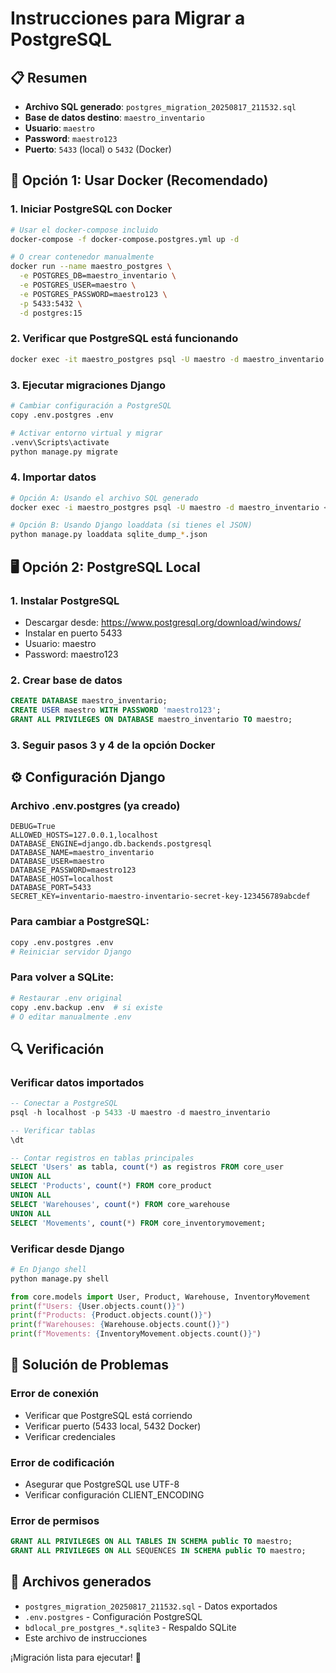 # Instrucciones para Migrar a PostgreSQL

## 📋 Resumen
- **Archivo SQL generado**: `postgres_migration_20250817_211532.sql`
- **Base de datos destino**: `maestro_inventario`
- **Usuario**: `maestro`
- **Password**: `maestro123`
- **Puerto**: `5433` (local) o `5432` (Docker)

## 🐘 Opción 1: Usar Docker (Recomendado)

### 1. Iniciar PostgreSQL con Docker
```bash
# Usar el docker-compose incluido
docker-compose -f docker-compose.postgres.yml up -d

# O crear contenedor manualmente
docker run --name maestro_postgres \
  -e POSTGRES_DB=maestro_inventario \
  -e POSTGRES_USER=maestro \
  -e POSTGRES_PASSWORD=maestro123 \
  -p 5433:5432 \
  -d postgres:15
```

### 2. Verificar que PostgreSQL está funcionando
```bash
docker exec -it maestro_postgres psql -U maestro -d maestro_inventario -c "SELECT version();"
```

### 3. Ejecutar migraciones Django
```bash
# Cambiar configuración a PostgreSQL
copy .env.postgres .env

# Activar entorno virtual y migrar
.venv\Scripts\activate
python manage.py migrate
```

### 4. Importar datos
```bash
# Opción A: Usando el archivo SQL generado
docker exec -i maestro_postgres psql -U maestro -d maestro_inventario < postgres_migration_20250817_211532.sql

# Opción B: Usando Django loaddata (si tienes el JSON)
python manage.py loaddata sqlite_dump_*.json
```

## 🖥️ Opción 2: PostgreSQL Local

### 1. Instalar PostgreSQL
- Descargar desde: https://www.postgresql.org/download/windows/
- Instalar en puerto 5433
- Usuario: maestro
- Password: maestro123

### 2. Crear base de datos
```sql
CREATE DATABASE maestro_inventario;
CREATE USER maestro WITH PASSWORD 'maestro123';
GRANT ALL PRIVILEGES ON DATABASE maestro_inventario TO maestro;
```

### 3. Seguir pasos 3 y 4 de la opción Docker

## ⚙️ Configuración Django

### Archivo .env.postgres (ya creado)
```env
DEBUG=True
ALLOWED_HOSTS=127.0.0.1,localhost
DATABASE_ENGINE=django.db.backends.postgresql
DATABASE_NAME=maestro_inventario
DATABASE_USER=maestro
DATABASE_PASSWORD=maestro123
DATABASE_HOST=localhost
DATABASE_PORT=5433
SECRET_KEY=inventario-maestro-inventario-secret-key-123456789abcdef
```

### Para cambiar a PostgreSQL:
```bash
copy .env.postgres .env
# Reiniciar servidor Django
```

### Para volver a SQLite:
```bash
# Restaurar .env original
copy .env.backup .env  # si existe
# O editar manualmente .env
```

## 🔍 Verificación

### Verificar datos importados
```sql
-- Conectar a PostgreSQL
psql -h localhost -p 5433 -U maestro -d maestro_inventario

-- Verificar tablas
\dt

-- Contar registros en tablas principales
SELECT 'Users' as tabla, count(*) as registros FROM core_user
UNION ALL
SELECT 'Products', count(*) FROM core_product
UNION ALL
SELECT 'Warehouses', count(*) FROM core_warehouse
UNION ALL
SELECT 'Movements', count(*) FROM core_inventorymovement;
```

### Verificar desde Django
```python
# En Django shell
python manage.py shell

from core.models import User, Product, Warehouse, InventoryMovement
print(f"Users: {User.objects.count()}")
print(f"Products: {Product.objects.count()}")
print(f"Warehouses: {Warehouse.objects.count()}")
print(f"Movements: {InventoryMovement.objects.count()}")
```

## 🚨 Solución de Problemas

### Error de conexión
- Verificar que PostgreSQL está corriendo
- Verificar puerto (5433 local, 5432 Docker)
- Verificar credenciales

### Error de codificación
- Asegurar que PostgreSQL use UTF-8
- Verificar configuración CLIENT_ENCODING

### Error de permisos
```sql
GRANT ALL PRIVILEGES ON ALL TABLES IN SCHEMA public TO maestro;
GRANT ALL PRIVILEGES ON ALL SEQUENCES IN SCHEMA public TO maestro;
```

## 📁 Archivos generados
- `postgres_migration_20250817_211532.sql` - Datos exportados
- `.env.postgres` - Configuración PostgreSQL
- `bdlocal_pre_postgres_*.sqlite3` - Respaldo SQLite
- Este archivo de instrucciones

¡Migración lista para ejecutar! 🚀
